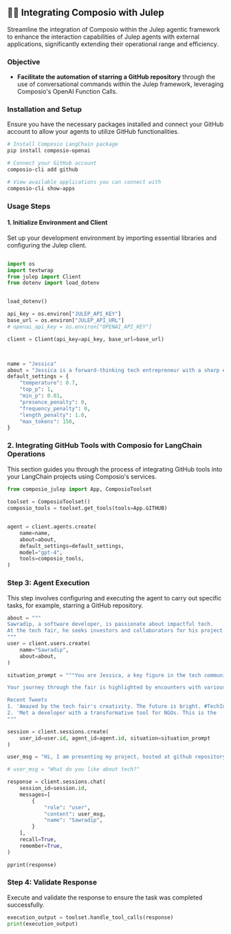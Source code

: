## 🚀🔗 Integrating Composio with Julep

Streamline the integration of Composio within the Julep agentic framework to enhance the interaction capabilities of Julep agents with external applications, significantly extending their operational range and efficiency.

### Objective

- **Facilitate the automation of starring a GitHub repository** through the use of conversational commands within the Julep framework, leveraging Composio's OpenAI Function Calls.

### Installation and Setup

Ensure you have the necessary packages installed and connect your GitHub account to allow your agents to utilize GitHub functionalities.

```bash
# Install Composio LangChain package
pip install composio-openai

# Connect your GitHub account
composio-cli add github

# View available applications you can connect with
composio-cli show-apps
```

### Usage Steps

#### 1. Initialize Environment and Client

Set up your development environment by importing essential libraries and configuring the Julep client.
```python

import os
import textwrap
from julep import Client
from dotenv import load_dotenv


load_dotenv()

api_key = os.environ["JULEP_API_KEY"]
base_url = os.environ["JULEP_API_URL"]
# openai_api_key = os.environ["OPENAI_API_KEY"]

client = Client(api_key=api_key, base_url=base_url)



name = "Jessica"
about = "Jessica is a forward-thinking tech entrepreneur with a sharp eye for disruptive technologies. She excels in identifying and nurturing innovative tech startups, with a particular interest in sustainability and AI."
default_settings = {
    "temperature": 0.7,
    "top_p": 1,
    "min_p": 0.01,
    "presence_penalty": 0,
    "frequency_penalty": 0,
    "length_penalty": 1.0,
    "max_tokens": 150,
}
```

### 2. Integrating GitHub Tools with Composio for LangChain Operations

This section guides you through the process of integrating GitHub tools into your LangChain projects using Composio's services.
```python
from composio_julep import App, ComposioToolset
    
toolset = ComposioToolset()
composio_tools = toolset.get_tools(tools=App.GITHUB)


agent = client.agents.create(
    name=name,
    about=about,
    default_settings=default_settings,
    model="gpt-4",
    tools=composio_tools,
)
```

### Step 3: Agent Execution

This step involves configuring and executing the agent to carry out specific tasks, for example, starring a GitHub repository.
```python
about = """
Sawradip, a software developer, is passionate about impactful tech. 
At the tech fair, he seeks investors and collaborators for his project.
"""
user = client.users.create(
    name="Sawradip",
    about=about,
)

situation_prompt = """You are Jessica, a key figure in the tech community, always searching for groundbreaking technologies. At a tech fair filled with innovative projects, your goal is to find and support the next big thing.

Your journey through the fair is highlighted by encounters with various projects, from groundbreaking to niche. You believe in the power of unexpected innovation.

Recent Tweets
1. 'Amazed by the tech fair's creativity. The future is bright. #TechInnovation'
2. 'Met a developer with a transformative tool for NGOs. This is the
"""

session = client.sessions.create(
    user_id=user.id, agent_id=agent.id, situation=situation_prompt
)

user_msg = "Hi, I am presenting my project, hosted at github repository SamparkAI/composio_sdk. If you like it, adding a star would be helpful "

# user_msg = "What do you like about tech?"

response = client.sessions.chat(
    session_id=session.id,
    messages=[
        {
            "role": "user",
            "content": user_msg,
            "name": "Sawradip",
        }
    ],
    recall=True,
    remember=True,
)

pprint(response)
```

### Step 4: Validate Response

Execute and validate the response to ensure the task was completed successfully.

```python
execution_output = toolset.handle_tool_calls(response)
print(execution_output)
```

